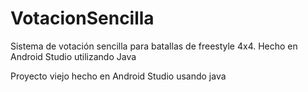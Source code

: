 # VotacionSencilla
Sistema de votación sencilla para batallas de freestyle 4x4. Hecho en Android Studio utilizando Java

Proyecto viejo hecho en Android Studio usando java
